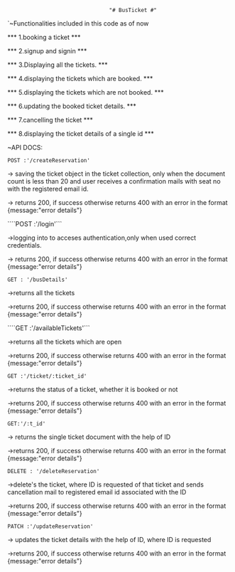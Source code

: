                                     "# BusTicket #" 

`~Functionalities included in this code as of now 

*** 1.booking a ticket ***

*** 2.signup and signin  ***

*** 3.Displaying all the tickets. ***

*** 4.displaying the tickets which are booked. *** 

*** 5.displaying the tickets which are not booked. *** 

*** 6.updating the booked ticket details. *** 

*** 7.cancelling the ticket *** 

*** 8.displaying the ticket details of a single id *** 

~API DOCS:

````POST :'/createReservation'````

-> saving the ticket object in the ticket collection, only when the document count is less than 20 and user receives a confirmation mails with seat no with the registered email id.

-> returns 200, if success otherwise returns 400 with an error in the format {message:"error details"}

````POST :'/login'```

->logging into to acceses authentication,only when used correct credentials.

-> returns 200, if success otherwise returns 400 with an error in the format {message:"error details"}

````GET : '/busDetails'````

->returns all the tickets

->returns 200, if success otherwise returns 400 with an error in the format {message:"error details"}

````GET :'/availableTickets'```

->returns all the tickets which are open

->returns 200, if success otherwise returns 400 with an error in the format {message:"error details"}

````GET :'/ticket/:ticket_id'````

->returns the status of a ticket, whether it is booked or not

->returns 200, if success otherwise returns 400 with an error in the format {message:"error details"}

````GET:'/:t_id'````

-> returns the single ticket document with the help of ID

->returns 200, if success otherwise returns 400 with an error in the format {message:"error details"}

````DELETE : '/deleteReservation'````

->delete's the ticket, where ID is requested of that ticket and sends cancellation mail to registered email id associated with the ID

->returns 200, if success otherwise returns 400 with an error in the format {message:"error details"}

````PATCH :'/updateReservation'````

-> updates the ticket details with the help of ID, where ID is requested

->returns 200, if success otherwise returns 400 with an error in the format {message:"error details"}

